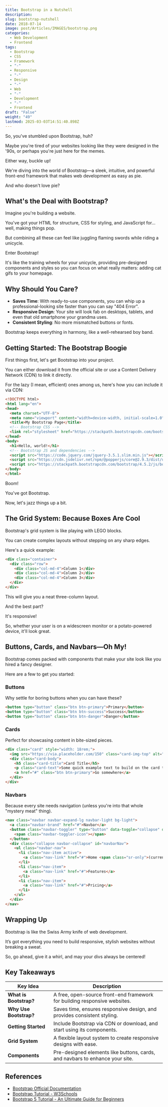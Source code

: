```yaml
---
title: Bootstrap in a Nutshell
description: 
slug: bootstrap-nutshell
date: 2018-07-14
image: post/Articles/IMAGES/bootstrap.png
categories:
  - Web Development
  - Frontend
tags:
  - Bootstrap
  - CSS
  - Framework
  - "-"
  - Responsive
  - "-"
  - Design
  - "-"
  - Web
  - "-"
  - Development
  - "-"
  - Frontend
draft: "False"
weight: "49"
lastmod: 2025-03-03T14:51:40.898Z
---
```

<!-- 
# Bootstrap in a Nutshell: Spice Up Your Web Design with Some Sass!

Hey there, web wanderer!
-->

So, you've stumbled upon Bootstrap, huh?

Maybe you're tired of your websites looking like they were designed in the '90s, or perhaps you're just here for the memes.

Either way, buckle up!

We're diving into the world of Bootstrap—a sleek, intuitive, and powerful front-end framework that makes web development as easy as pie.

And who doesn't love pie?

## What's the Deal with Bootstrap?

Imagine you're building a website.

You've got your HTML for structure, CSS for styling, and JavaScript for... well, making things pop.

But combining all these can feel like juggling flaming swords while riding a unicycle.

Enter Bootstrap!

It's like the training wheels for your unicycle, providing pre-designed components and styles so you can focus on what really matters: adding cat gifs to your homepage.

## Why Should You Care?

* **Saves Time**: With ready-to-use components, you can whip up a professional-looking site faster than you can say "404 Error".
* **Responsive Design**: Your site will look fab on desktops, tablets, and even that old smartphone your grandma uses.
* **Consistent Styling**: No more mismatched buttons or fonts.

Bootstrap keeps everything in harmony, like a well-rehearsed boy band.

## Getting Started: The Bootstrap Boogie

First things first, let's get Bootstrap into your project.

You can either download it from the official site or use a Content Delivery Network (CDN) to link it directly.

For the lazy (I mean, efficient) ones among us, here's how you can include it via CDN:

```html
<!DOCTYPE html>
<html lang="en">
<head>
  <meta charset="UTF-8">
  <meta name="viewport" content="width=device-width, initial-scale=1.0">
  <title>My Bootstrap Page</title>
  <!-- Bootstrap CSS -->
  <link rel="stylesheet" href="https://stackpath.bootstrapcdn.com/bootstrap/4.5.2/css/bootstrap.min.css">
</head>
<body>
  <h1>Hello, world!</h1>
  <!-- Bootstrap JS and dependencies -->
  <script src="https://code.jquery.com/jquery-3.5.1.slim.min.js"></script>
  <script src="https://cdn.jsdelivr.net/npm/@popperjs/core@2.9.3/dist/umd/popper.min.js"></script>
  <script src="https://stackpath.bootstrapcdn.com/bootstrap/4.5.2/js/bootstrap.min.js"></script>
</body>
</html>
```

Boom!

You've got Bootstrap.

Now, let's jazz things up a bit.

## The Grid System: Because Boxes Are Cool

Bootstrap's grid system is like playing with LEGO blocks.

You can create complex layouts without stepping on any sharp edges.

Here's a quick example:

```html
<div class="container">
  <div class="row">
    <div class="col-md-4">Column 1</div>
    <div class="col-md-4">Column 2</div>
    <div class="col-md-4">Column 3</div>
  </div>
</div>
```

This will give you a neat three-column layout.

And the best part?

It's responsive!

So, whether your user is on a widescreen monitor or a potato-powered device, it'll look great.

## Buttons, Cards, and Navbars—Oh My!

Bootstrap comes packed with components that make your site look like you hired a fancy designer.

Here are a few to get you started:

### Buttons

Why settle for boring buttons when you can have these?

```html
<button type="button" class="btn btn-primary">Primary</button>
<button type="button" class="btn btn-success">Success</button>
<button type="button" class="btn btn-danger">Danger</button>
```

### Cards

Perfect for showcasing content in bite-sized pieces.

```html
<div class="card" style="width: 18rem;">
  <img src="https://via.placeholder.com/150" class="card-img-top" alt="...">
  <div class="card-body">
    <h5 class="card-title">Card Title</h5>
    <p class="card-text">Some quick example text to build on the card title.</p>
    <a href="#" class="btn btn-primary">Go somewhere</a>
  </div>
</div>
```

### Navbars

Because every site needs navigation (unless you're into that whole "mystery meat" thing).

```html
<nav class="navbar navbar-expand-lg navbar-light bg-light">
  <a class="navbar-brand" href="#">Navbar</a>
  <button class="navbar-toggler" type="button" data-toggle="collapse" data-target="#navbarNav" aria-controls="navbarNav" aria-expanded="false" aria-label="Toggle navigation">
    <span class="navbar-toggler-icon"></span>
  </button>
  <div class="collapse navbar-collapse" id="navbarNav">
    <ul class="navbar-nav">
      <li class="nav-item active">
        <a class="nav-link" href="#">Home <span class="sr-only">(current)</span></a>
      </li>
      <li class="nav-item">
        <a class="nav-link" href="#">Features</a>
      </li>
      <li class="nav-item">
        <a class="nav-link" href="#">Pricing</a>
      </li>
    </ul>
  </div>
</nav>
```

## Wrapping Up

Bootstrap is like the Swiss Army knife of web development.

It’s got everything you need to build responsive, stylish websites without breaking a sweat.

So, go ahead, give it a whirl, and may your divs always be centered!

## Key Takeaways

| Key Idea               | Description                                                                  |
| ---------------------- | ---------------------------------------------------------------------------- |
| **What is Bootstrap?** | A free, open-source front-end framework for building responsive websites.    |
| **Why Use Bootstrap?** | Saves time, ensures responsive design, and provides consistent styling.      |
| **Getting Started**    | Include Bootstrap via CDN or download, and start using its components.       |
| **Grid System**        | A flexible layout system to create responsive designs with ease.             |
| **Components**         | Pre-designed elements like buttons, cards, and navbars to enhance your site. |

## References

* [Bootstrap Official Documentation](https://getbootstrap.com/docs/4.5/getting-started/introduction/)
* [Bootstrap Tutorial - W3Schools](https://www.w3schools.com/bootstrap4/)
* [Bootstrap 5 Tutorial - An Ultimate Guide for Beginners](https://www.tutorialrepublic.com/twitter-bootstrap-tutorial/)

```
```
